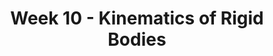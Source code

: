 ---
title: Week 10 - Kinematics of Rigid Bodies
contents:
  - date: 2025-03-17
    items:
      - type: lecture
        topics:
          - Set 15 Exercises
      - type: homework
        title: HW08 - RB Kinemtatics and IC
        link: "https://drive.google.com/file/d/1LBPATOrpx-Rju3013d9Gb2FXSckZ6elr/view?usp=share_link"
        due_date: 2025-03-26

  - date: 2025-03-19
    items:
      - type: lecture
        topics:
          - Instantaneous Center of Rotation
      - type: problem_set
        title: Set 16 - IC and Motion wrt RB
        description: IC and Motion wrt RB
        link: "https://drive.google.com/file/d/1KxXJttmcYcssLFuUNx7aSkQNUTeJJGMX/view?usp=sharing"
      - type: exercise

  - date: 2025-03-21
    items:
      - type: lecture
        topics:
          - The motion of a point moving with respect to a RB
      
---